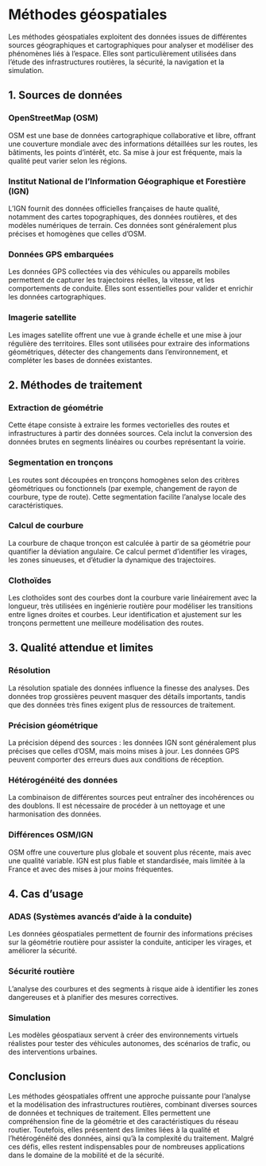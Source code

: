 # Méthodes géospatiales

Les méthodes géospatiales exploitent des données issues de différentes sources géographiques et cartographiques pour analyser et modéliser des phénomènes liés à l’espace. Elles sont particulièrement utilisées dans l’étude des infrastructures routières, la sécurité, la navigation et la simulation.

## 1. Sources de données

### OpenStreetMap (OSM)
OSM est une base de données cartographique collaborative et libre, offrant une couverture mondiale avec des informations détaillées sur les routes, les bâtiments, les points d’intérêt, etc. Sa mise à jour est fréquente, mais la qualité peut varier selon les régions.

### Institut National de l’Information Géographique et Forestière (IGN)
L’IGN fournit des données officielles françaises de haute qualité, notamment des cartes topographiques, des données routières, et des modèles numériques de terrain. Ces données sont généralement plus précises et homogènes que celles d’OSM.

### Données GPS embarquées
Les données GPS collectées via des véhicules ou appareils mobiles permettent de capturer les trajectoires réelles, la vitesse, et les comportements de conduite. Elles sont essentielles pour valider et enrichir les données cartographiques.

### Imagerie satellite
Les images satellite offrent une vue à grande échelle et une mise à jour régulière des territoires. Elles sont utilisées pour extraire des informations géométriques, détecter des changements dans l’environnement, et compléter les bases de données existantes.

## 2. Méthodes de traitement

### Extraction de géométrie
Cette étape consiste à extraire les formes vectorielles des routes et infrastructures à partir des données sources. Cela inclut la conversion des données brutes en segments linéaires ou courbes représentant la voirie.

### Segmentation en tronçons
Les routes sont découpées en tronçons homogènes selon des critères géométriques ou fonctionnels (par exemple, changement de rayon de courbure, type de route). Cette segmentation facilite l’analyse locale des caractéristiques.

### Calcul de courbure
La courbure de chaque tronçon est calculée à partir de sa géométrie pour quantifier la déviation angulaire. Ce calcul permet d’identifier les virages, les zones sinueuses, et d’étudier la dynamique des trajectoires.

### Clothoïdes
Les clothoïdes sont des courbes dont la courbure varie linéairement avec la longueur, très utilisées en ingénierie routière pour modéliser les transitions entre lignes droites et courbes. Leur identification et ajustement sur les tronçons permettent une meilleure modélisation des routes.

## 3. Qualité attendue et limites

### Résolution
La résolution spatiale des données influence la finesse des analyses. Des données trop grossières peuvent masquer des détails importants, tandis que des données très fines exigent plus de ressources de traitement.

### Précision géométrique
La précision dépend des sources : les données IGN sont généralement plus précises que celles d’OSM, mais moins mises à jour. Les données GPS peuvent comporter des erreurs dues aux conditions de réception.

### Hétérogénéité des données
La combinaison de différentes sources peut entraîner des incohérences ou des doublons. Il est nécessaire de procéder à un nettoyage et une harmonisation des données.

### Différences OSM/IGN
OSM offre une couverture plus globale et souvent plus récente, mais avec une qualité variable. IGN est plus fiable et standardisée, mais limitée à la France et avec des mises à jour moins fréquentes.

## 4. Cas d’usage

### ADAS (Systèmes avancés d’aide à la conduite)
Les données géospatiales permettent de fournir des informations précises sur la géométrie routière pour assister la conduite, anticiper les virages, et améliorer la sécurité.

### Sécurité routière
L’analyse des courbures et des segments à risque aide à identifier les zones dangereuses et à planifier des mesures correctives.

### Simulation
Les modèles géospatiaux servent à créer des environnements virtuels réalistes pour tester des véhicules autonomes, des scénarios de trafic, ou des interventions urbaines.

## Conclusion

Les méthodes géospatiales offrent une approche puissante pour l’analyse et la modélisation des infrastructures routières, combinant diverses sources de données et techniques de traitement. Elles permettent une compréhension fine de la géométrie et des caractéristiques du réseau routier. Toutefois, elles présentent des limites liées à la qualité et l’hétérogénéité des données, ainsi qu’à la complexité du traitement. Malgré ces défis, elles restent indispensables pour de nombreuses applications dans le domaine de la mobilité et de la sécurité.
